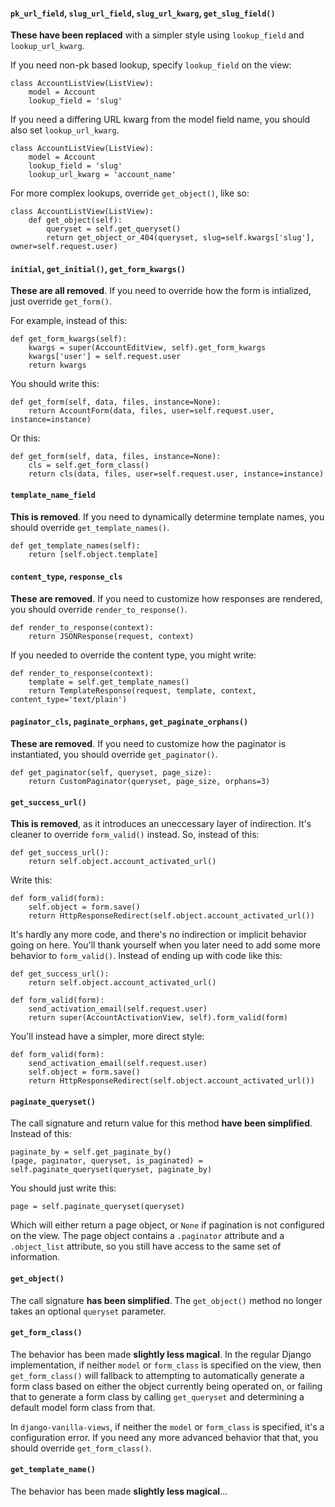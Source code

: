 #### `pk_url_field`, `slug_url_field`, `slug_url_kwarg`, `get_slug_field()`

**These have been replaced** with a simpler style using `lookup_field` and `lookup_url_kwarg`.

If you need non-pk based lookup, specify `lookup_field` on the view:

    class AccountListView(ListView):
        model = Account
        lookup_field = 'slug'

If you need a differing URL kwarg from the model field name, you should also set `lookup_url_kwarg`.

    class AccountListView(ListView):
        model = Account
        lookup_field = 'slug'
        lookup_url_kwarg = 'account_name'

For more complex lookups, override `get_object()`, like so:

    class AccountListView(ListView):
		def get_object(self):
		    queryset = self.get_queryset()
		    return get_object_or_404(queryset, slug=self.kwargs['slug'], owner=self.request.user)

#### `initial`, `get_initial()`, `get_form_kwargs()`

**These are all removed**.  If you need to override how the form is intialized, just override `get_form()`.

For example, instead of this:

	def get_form_kwargs(self):
	    kwargs = super(AccountEditView, self).get_form_kwargs
	    kwargs['user'] = self.request.user
	    return kwargs

You should write this:

    def get_form(self, data, files, instance=None):
        return AccountForm(data, files, user=self.request.user, instance=instance)

Or this:

    def get_form(self, data, files, instance=None):
        cls = self.get_form_class()
        return cls(data, files, user=self.request.user, instance=instance)

#### `template_name_field`

**This is removed**.  If you need to dynamically determine template names, you should override `get_template_names()`.

    def get_template_names(self):
        return [self.object.template]

#### `content_type`, `response_cls`

**These are removed**.  If you need to customize how responses are rendered, you should override `render_to_response()`.

    def render_to_response(context):
        return JSONResponse(request, context)

If you needed to override the content type, you might write:

    def render_to_response(context):
    	template = self.get_template_names()
        return TemplateResponse(request, template, context, content_type='text/plain')

#### `paginator_cls`, `paginate_orphans`, `get_paginate_orphans()`

**These are removed**.  If you need to customize how the paginator is instantiated, you should override `get_paginator()`.

    def get_paginator(self, queryset, page_size):
        return CustomPaginator(queryset, page_size, orphans=3)

#### `get_success_url()`

**This is removed**, as it introduces an uneccessary layer of indirection.  It's cleaner to override `form_valid()` instead.  So, instead of this:

    def get_success_url():
        return self.object.account_activated_url()

Write this:

    def form_valid(form):
        self.object = form.save()
        return HttpResponseRedirect(self.object.account_activated_url())

It's hardly any more code, and there's no indirection or implicit behavior going on here.
You'll thank yourself when you later need to add some more behavior to `form_valid()`.  Instead of ending up with code like this:

    def get_success_url():
        return self.object.account_activated_url()

    def form_valid(form):
        send_activation_email(self.request.user)
        return super(AccountActivationView, self).form_valid(form)

You'll instead have a simpler, more direct style:

    def form_valid(form):
        send_activation_email(self.request.user)
        self.object = form.save()
        return HttpResponseRedirect(self.object.account_activated_url())

#### `paginate_queryset()`

The call signature and return value for this method **have been simplified**.  Instead of this:

    paginate_by = self.get_paginate_by()
	(page, paginator, queryset, is_paginated) = self.paginate_queryset(queryset, paginate_by)

You should just write this:

    page = self.paginate_queryset(queryset)

Which will either return a page object, or `None` if pagination is not configured on the view.
The page object contains a `.paginator` attribute and a `.object_list` attribute, so you still have access to the same set of information.

#### `get_object()`

The call signature **has been simplified**.  The `get_object()` method no longer takes an optional `queryset` parameter.

#### `get_form_class()`

The behavior has been made **slightly less magical**.  In the regular Django implementation, if neither `model` or `form_class` is specified on the view, then `get_form_class()` will fallback to attempting to automatically generate a form class based on either the object currently being operated on, or failing that to generate a form class by calling `get_queryset` and determining a default model form class from that.

In `django-vanilla-views`, if neither the `model` or `form_class` is specified, it's a configuration error.  If you need any more advanced behavior that that, you should override `get_form_class()`.

#### `get_template_name()`

The behavior has been made **slightly less magical**...

